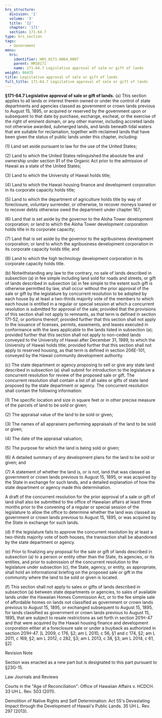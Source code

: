 ```yaml
---
hrs_structure:
  division: '1'
  volume: '3'
  title: '12'
  chapter: '171'
  section: 171-64.7
type: hrs_section
tags:
  - Government
menu:
  hrs:
    identifier: HRS_0171-0064_0007
    parent: HRS0171
    name: 171-64.7 Legislative approval of sale or gift of lands
weight: 66435
title: Legislative approval of sale or gift of lands
full_title: 171-64.7 Legislative approval of sale or gift of lands
---
```

**§171-64.7 Legislative approval of sale or gift of lands.** (a) This section applies to all lands or interest therein owned or under the control of state departments and agencies classed as government or crown lands previous to August 15, 1895, or acquired or reserved by the government upon or subsequent to that date by purchase, exchange, escheat, or the exercise of the right of eminent domain, or any other manner, including accreted lands not otherwise awarded, submerged lands, and lands beneath tidal waters that are suitable for reclamation, together with reclaimed lands that have been given the status of public lands under this chapter, including:

(1) Land set aside pursuant to law for the use of the United States;

(2) Land to which the United States relinquished the absolute fee and ownership under section 91 of the Organic Act prior to the admission of Hawaii as a state of the United States;

(3) Land to which the University of Hawaii holds title;

(4) Land to which the Hawaii housing finance and development corporation in its corporate capacity holds title;

(5) Land to which the department of agriculture holds title by way of foreclosure, voluntary surrender, or otherwise, to recover moneys loaned or to recover debts otherwise owed the department under chapter 167;

(6) Land that is set aside by the governor to the Aloha Tower development corporation; or land to which the Aloha Tower development corporation holds title in its corporate capacity;

(7) Land that is set aside by the governor to the agribusiness development corporation; or land to which the agribusiness development corporation in its corporate capacity holds title; and

(8) Land to which the high technology development corporation in its corporate capacity holds title.

(b) Notwithstanding any law to the contrary, no sale of lands described in subsection (a) in fee simple including land sold for roads and streets, or gift of lands described in subsection (a) in fee simple to the extent such gift is otherwise permitted by law, shall occur without the prior approval of the sale or gift by the legislature by concurrent resolution to be adopted by each house by at least a two-thirds majority vote of the members to which each house is entitled in a regular or special session at which a concurrent resolution is submitted for approval of the sale; provided that the provisions of this section shall not apply to remnants, as that term is defined in section 171-52, or portions thereof; provided further that this section shall not apply to the issuance of licenses, permits, easements, and leases executed in conformance with the laws applicable to the lands listed in subsection (a); provided further that this section shall not apply to non-ceded lands conveyed to the University of Hawaii after December 31, 1989, to which the University of Hawaii holds title; provided further that this section shall not apply to reserved housing, as that term is defined in section 206E-101, conveyed by the Hawaii community development authority.

(c) The state department or agency proposing to sell or give any state land described in subsection (a) shall submit for introduction to the legislature a concurrent resolution for review of the proposed sale or gift. The concurrent resolution shall contain a list of all sales or gifts of state land proposed by the state department or agency. The concurrent resolution shall contain the following information:

(1) The specific location and size in square feet or in other precise measure of the parcels of land to be sold or given;

(2) The appraisal value of the land to be sold or given;

(3) The names of all appraisers performing appraisals of the land to be sold or given;

(4) The date of the appraisal valuation;

(5) The purpose for which the land is being sold or given;

(6) A detailed summary of any development plans for the land to be sold or given; and

(7) A statement of whether the land is, or is not, land that was classed as government or crown lands previous to August 15, 1895, or was acquired by the State in exchange for such lands, and a detailed explanation of how the state department or agency made this determination.

A draft of the concurrent resolution for the prior approval of a sale or gift of land shall also be submitted to the office of Hawaiian affairs at least three months prior to the convening of a regular or special session of the legislature to allow the office to determine whether the land was classed as government or crown lands previous to August 15, 1895, or was acquired by the State in exchange for such lands.

(d) If the legislature fails to approve the concurrent resolution by at least a two-thirds majority vote of both houses, the transaction shall be abandoned by the state department or agency.

(e) Prior to finalizing any proposal for the sale or gift of lands described in subsection (a) to a person or entity other than the State, its agencies, or its entities, and prior to submission of the concurrent resolution to the legislature under subsection (c), the State, agency, or entity, as appropriate, shall hold an informational briefing on the proposed sale or gift in the community where the land to be sold or given is located.

(f) This section shall not apply to sales or gifts of lands described in subsection (a) between state departments or agencies, to sales of available lands under the Hawaiian Homes Commission Act, or to the fee simple sale of affordable homes on lands not classified as government or crown lands previous to August 15, 1895, or exchanged subsequent to August 15, 1895, for lands classified as government or crown lands previous to August 15, 1895, that are subject to resale restrictions as set forth in section 201H-47 and that were acquired by the Hawaii housing finance and development corporation either at a foreclosure sale or under a buyback as authorized in section 201H-47\. [L 2009, c 176, §2; am L 2010, c 56, §1 and c 174, §2; am L 2011, c 169, §2; am L 2012, c 282, §3; am L 2013, c 38, §3; am L 2014, c 61, §2]

Revision Note

Section was enacted as a new part but is designated to this part pursuant to §23G-15.

Law Journals and Reviews

Courts in the "Age of Reconciliation": Office of Hawaiian Affairs v. HCDCH. 33 UH L. Rev. 503 (2011).

Demolition of Native Rights and Self Determination: Act 55's Devastating Impact through the Development of Hawaii's Public Lands. 35 UH L. Rev. 297 (2013).